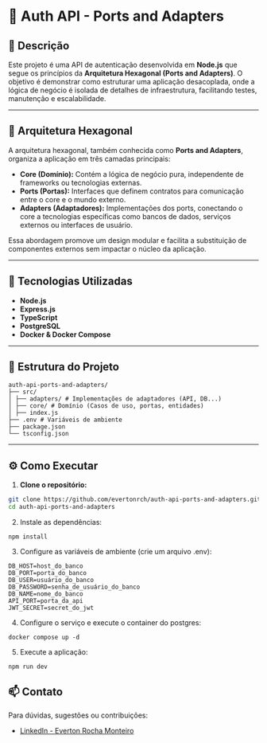 # 🔐 Auth API - Ports and Adapters

## 📘 Descrição

Este projeto é uma API de autenticação desenvolvida em **Node.js** que segue os princípios da **Arquitetura Hexagonal (Ports and Adapters)**. O objetivo é demonstrar como estruturar uma aplicação desacoplada, onde a lógica de negócio é isolada de detalhes de infraestrutura, facilitando testes, manutenção e escalabilidade.

---

## 🧱 Arquitetura Hexagonal

A arquitetura hexagonal, também conhecida como **Ports and Adapters**, organiza a aplicação em três camadas principais:

- **Core (Domínio):** Contém a lógica de negócio pura, independente de frameworks ou tecnologias externas.
- **Ports (Portas):** Interfaces que definem contratos para comunicação entre o core e o mundo externo.
- **Adapters (Adaptadores):** Implementações dos ports, conectando o core a tecnologias específicas como bancos de dados, serviços externos ou interfaces de usuário.

Essa abordagem promove um design modular e facilita a substituição de componentes externos sem impactar o núcleo da aplicação.

---

## 🚀 Tecnologias Utilizadas

- **Node.js**
- **Express.js**
- **TypeScript**
- **PostgreSQL**
- **Docker & Docker Compose**

---

## 📂 Estrutura do Projeto

```
auth-api-ports-and-adapters/
├── src/
│ ├── adapters/ # Implementações de adaptadores (API, DB...)
│ ├── core/ # Domínio (Casos de uso, portas, entidades)
│ ├── index.js
├── .env # Variáveis de ambiente
├── package.json
└── tsconfig.json
```

---

## ⚙️ Como Executar

1. **Clone o repositório:**

```bash
git clone https://github.com/evertonrch/auth-api-ports-and-adapters.git
cd auth-api-ports-and-adapters
```

2. Instale as dependências:

```
npm install
```

3. Configure as variáveis de ambiente (crie um arquivo .env):

```
DB_HOST=host_do_banco
DB_PORT=porta_do_banco
DB_USER=usuário_do_banco
DB_PASSWORD=senha_de_usuário_do_banco
DB_NAME=nome_do_banco
API_PORT=porta_da_api
JWT_SECRET=secret_do_jwt
```

4. Configure o serviço e execute o container do postgres:

```
docker compose up -d
```

5. Execute a aplicação:

```
npm run dev
```

## 📫 Contato

Para dúvidas, sugestões ou contribuições:

- [LinkedIn - Everton Rocha Monteiro](https://linkedin.com/in/everton-rocha-monteiro)
